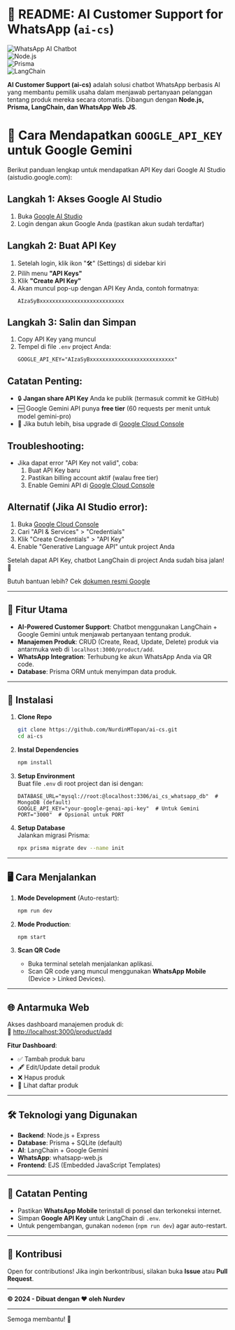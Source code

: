 # 📝 README: AI Customer Support for WhatsApp (`ai-cs`)

![WhatsApp AI Chatbot](https://img.shields.io/badge/Platform-WhatsApp-brightgreen)  
![Node.js](https://img.shields.io/badge/Node.js-v18+-blue)  
![Prisma](https://img.shields.io/badge/Prisma-ORM-orange)  
![LangChain](https://img.shields.io/badge/LangChain-AI%20Framework-yellow)

**AI Customer Support (ai-cs)** adalah solusi chatbot WhatsApp berbasis AI yang membantu pemilik usaha dalam menjawab pertanyaan pelanggan tentang produk mereka secara otomatis. Dibangun dengan **Node.js, Prisma, LangChain, dan WhatsApp Web JS**.

# 🔑 Cara Mendapatkan `GOOGLE_API_KEY` untuk Google Gemini

Berikut panduan lengkap untuk mendapatkan API Key dari Google AI Studio (aistudio.google.com):

## Langkah 1: Akses Google AI Studio

1. Buka [Google AI Studio](https://aistudio.google.com/)
2. Login dengan akun Google Anda (pastikan akun sudah terdaftar)

## Langkah 2: Buat API Key

1. Setelah login, klik ikon "🛠️" (Settings) di sidebar kiri
2. Pilih menu **"API Keys"**
3. Klik **"Create API Key"**
4. Akan muncul pop-up dengan API Key Anda, contoh formatnya:
   ```
   AIzaSyBxxxxxxxxxxxxxxxxxxxxxxxxxxx
   ```

## Langkah 3: Salin dan Simpan

1. Copy API Key yang muncul
2. Tempel di file `.env` project Anda:
   ```env
   GOOGLE_API_KEY="AIzaSyBxxxxxxxxxxxxxxxxxxxxxxxxxxx"
   ```

## Catatan Penting:

- 🔒 **Jangan share API Key** Anda ke publik (termasuk commit ke GitHub)
- 🆓 Google Gemini API punya **free tier** (60 requests per menit untuk model gemini-pro)
- 💸 Jika butuh lebih, bisa upgrade di [Google Cloud Console](https://console.cloud.google.com/)

## Troubleshooting:

- Jika dapat error "API Key not valid", coba:
  1. Buat API Key baru
  2. Pastikan billing account aktif (walau free tier)
  3. Enable Gemini API di [Google Cloud Console](https://console.cloud.google.com/apis/library)

## Alternatif (Jika AI Studio error):

1. Buka [Google Cloud Console](https://console.cloud.google.com/)
2. Cari "API & Services" > "Credentials"
3. Klik "Create Credentials" > "API Key"
4. Enable "Generative Language API" untuk project Anda

Setelah dapat API Key, chatbot LangChain di project Anda sudah bisa jalan! 🎉

Butuh bantuan lebih? Cek [dokumen resmi Google](https://ai.google.dev/tutorials/setup)

---

## 🚀 Fitur Utama

- **AI-Powered Customer Support**: Chatbot menggunakan LangChain + Google Gemini untuk menjawab pertanyaan tentang produk.
- **Manajemen Produk**: CRUD (Create, Read, Update, Delete) produk via antarmuka web di `localhost:3000/product/add`.
- **WhatsApp Integration**: Terhubung ke akun WhatsApp Anda via QR code.
- **Database**: Prisma ORM untuk menyimpan data produk.

---

## 🔧 Instalasi

1. **Clone Repo**

   ```bash
   git clone https://github.com/NurdinMTopan/ai-cs.git
   cd ai-cs
   ```

2. **Instal Dependencies**

   ```bash
   npm install
   ```

3. **Setup Environment**  
   Buat file `.env` di root project dan isi dengan:

   ```env
   DATABASE_URL="mysql://root:@localhost:3306/ai_cs_whatsapp_db"  # MongoDB (default)
   GOOGLE_API_KEY="your-google-genai-api-key"  # Untuk Gemini
   PORT="3000"  # Opsional untuk PORT
   ```

4. **Setup Database**  
   Jalankan migrasi Prisma:
   ```bash
   npx prisma migrate dev --name init
   ```

---

## 🖥️ Cara Menjalankan

1. **Mode Development** (Auto-restart):

   ```bash
   npm run dev
   ```

2. **Mode Production**:

   ```bash
   npm start
   ```

3. **Scan QR Code**
   - Buka terminal setelah menjalankan aplikasi.
   - Scan QR code yang muncul menggunakan **WhatsApp Mobile** (Device > Linked Devices).

---

## 🌐 Antarmuka Web

Akses dashboard manajemen produk di:  
🔗 [http://localhost:3000/product/add](http://localhost:3000/product/add)

**Fitur Dashboard**:

- ✅ Tambah produk baru
- 🖋️ Edit/Update detail produk
- ❌ Hapus produk
- 📄 Lihat daftar produk

---

## 🛠️ Teknologi yang Digunakan

- **Backend**: Node.js + Express
- **Database**: Prisma + SQLite (default)
- **AI**: LangChain + Google Gemini
- **WhatsApp**: whatsapp-web.js
- **Frontend**: EJS (Embedded JavaScript Templates)

---

## 📌 Catatan Penting

- Pastikan **WhatsApp Mobile** terinstall di ponsel dan terkoneksi internet.
- Simpan **Google API Key** untuk LangChain di `.env`.
- Untuk pengembangan, gunakan `nodemon` (`npm run dev`) agar auto-restart.

---

## 🤝 Kontribusi

Open for contributions! Jika ingin berkontribusi, silakan buka **Issue** atau **Pull Request**.

---

**© 2024 - Dibuat dengan ❤️ oleh Nurdev**

---

Semoga membantu! 🚀
